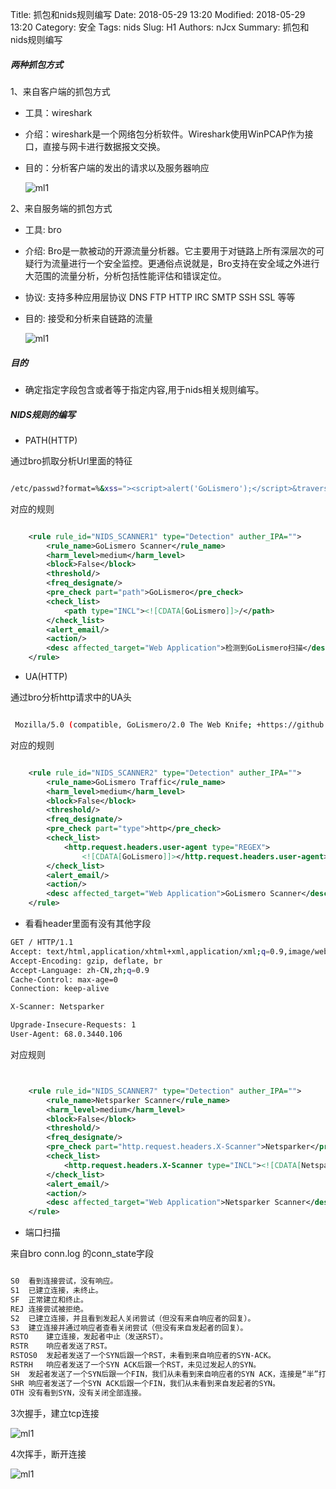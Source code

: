 Title: 抓包和nids规则编写
Date: 2018-05-29 13:20
Modified: 2018-05-29 13:20
Category: 安全
Tags: nids
Slug: H1
Authors: nJcx
Summary: 抓包和nids规则编写

##### 两种抓包方式

 1、来自客户端的抓包方式

- 工具：wireshark

- 介绍：wireshark是一个网络包分析软件。Wireshark使用WinPCAP作为接口，直接与网卡进行数据报文交换。

- 目的：分析客户端的发出的请求以及服务器响应

	![ml1](../images/WX20180813-161129.png)

2、来自服务端的抓包方式

- 工具: bro

- 介绍: Bro是一款被动的开源流量分析器。它主要用于对链路上所有深层次的可疑行为流量进行一个安全监控。更通俗点说就是，Bro支持在安全域之外进行大范围的流量分析，分析包括性能评估和错误定位。

- 协议: 支持多种应用层协议 DNS FTP HTTP IRC SMTP SSH SSL 等等

- 目的: 接受和分析来自链路的流量

	![ml1](../images/WX20180813-161105.png)

##### 目的

- 确定指定字段包含或者等于指定内容,用于nids相关规则编写。

##### NIDS规则的编写


- PATH(HTTP)

通过bro抓取分析Url里面的特征

```bash

/etc/passwd?format=%&xss="><script>alert('GoLismero');</script>&traversal=../../&sql=' OR 1;

```

对应的规则

```xml

    <rule rule_id="NIDS_SCANNER1" type="Detection" auther_IPA="">
        <rule_name>GoLismero Scanner</rule_name>
        <harm_level>medium</harm_level>
        <block>False</block>
        <threshold/>
        <freq_designate/>
        <pre_check part="path">GoLismero</pre_check>
        <check_list>
            <path type="INCL"><![CDATA[GoLismero]]>/</path>
        </check_list>
        <alert_email/>
        <action/>
        <desc affected_target="Web Application">检测到GoLismero扫描</desc>
    </rule>

```

- UA(HTTP)

通过bro分析http请求中的UA头

```bash

 Mozilla/5.0 (compatible, GoLismero/2.0 The Web Knife; +https://github.com/golismero/golismero)

```

对应的规则

```xml

    <rule rule_id="NIDS_SCANNER2" type="Detection" auther_IPA="">
        <rule_name>GoLismero Traffic</rule_name>
        <harm_level>medium</harm_level>
        <block>False</block>
        <threshold/>
        <freq_designate/>
        <pre_check part="type">http</pre_check>
        <check_list>
            <http.request.headers.user-agent type="REGEX">
                <![CDATA[GoLismero]]></http.request.headers.user-agent>
        </check_list>
        <alert_email/>
        <action/>
        <desc affected_target="Web Application">GoLismero Scanner</desc>
    </rule>
```

- 看看header里面有没有其他字段

```bash
GET / HTTP/1.1
Accept: text/html,application/xhtml+xml,application/xml;q=0.9,image/webp,image/apng,*/*;q=0.8
Accept-Encoding: gzip, deflate, br
Accept-Language: zh-CN,zh;q=0.9
Cache-Control: max-age=0
Connection: keep-alive

X-Scanner: Netsparker

Upgrade-Insecure-Requests: 1
User-Agent: 68.0.3440.106 

```


对应规则

```xml


    <rule rule_id="NIDS_SCANNER7" type="Detection" auther_IPA="">
        <rule_name>Netsparker Scanner</rule_name>
        <harm_level>medium</harm_level>
        <block>False</block>
        <threshold/>
        <freq_designate/>
        <pre_check part="http.request.headers.X-Scanner">Netsparker</pre_check>
        <check_list>
            <http.request.headers.X-Scanner type="INCL"><![CDATA[Netsparker]]></http.request.headers.X-Scanner>
        </check_list>
        <alert_email/>
        <action/>
        <desc affected_target="Web Application">Netsparker Scanner</desc>
    </rule>

```


- 端口扫描

来自bro  conn.log 的conn_state字段

```bash

S0	看到连接尝试，没有响应。
S1	已建立连接，未终止。
SF	正常建立和终止。
REJ	连接尝试被拒绝。
S2	已建立连接，并且看到发起人关闭尝试（但没有来自响应者的回复）。
S3	建立连接并通过响应者查看关闭尝试（但没有来自发起者的回复）。
RSTO	建立连接，发起者中止（发送RST）。
RSTR	响应者发送了RST。
RSTOS0	发起者发送了一个SYN后跟一个RST，未看到来自响应者的SYN-ACK。
RSTRH	响应者发送了一个SYN ACK后跟一个RST，未见过发起人的SYN。
SH	发起者发送了一个SYN后跟一个FIN，我们从未看到来自响应者的SYN ACK，连接是“半”打开状态。
SHR	响应者发送了一个SYN ACK后跟一个FIN，我们从未看到来自发起者的SYN。
OTH	没有看到SYN，没有关闭全部连接。

```

3次握手，建立tcp连接


![ml1](../images/7b652.png)


4次挥手，断开连接


![ml1](../images/0ba8.png)